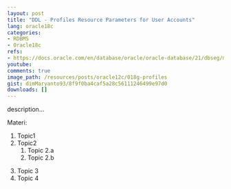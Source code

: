 ```yaml
---
layout: post
title: "DDL - Profiles Resource Parameters for User Accounts"
lang: oracle18c
categories:
- RDBMS
- Oracle18c
refs: 
- https://docs.oracle.com/en/database/oracle/oracle-database/21/dbseg/managing-security-for-oracle-database-users.html#GUID-BB24B5D4-096E-4448-BC0F-4B126515220A
youtube: 
comments: true
image_path: /resources/posts/oracle12c/018g-profiles
gist: dimMaryanto93/8f9f0ba4caf5a28c56111246499e97d0
downloads: []
---
```



description...

Materi: 

1. Topic1
2. Topic2
    1. Topic 2.a
    2. Topic 2.b
<!--more-->
3. Topic 3
4. Topic 4